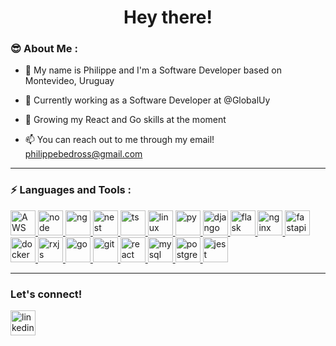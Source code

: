 <div id="header" align="center">
<link rel="stylesheet" type='text/css' href="https://cdn.jsdelivr.net/gh/devicons/devicon@latest/devicon.min.css" />

<h1>Hey there!</h1>
</div>

### 😎 About Me :

- 👋 My name is Philippe and I'm a Software Developer based on Montevideo, Uruguay

- 🔭 Currently working as a Software Developer at @GlobalUy

- 🌱 Growing my React and Go skills at the moment

- 📫 You can reach out to me through my email! philippebedross@gmail.com

---

### ⚡ Languages and Tools :

<div style>
    <a href="https://aws.amazon.com">
    <img src="https://cdn.jsdelivr.net/gh/devicons/devicon@latest/icons/amazonwebservices/amazonwebservices-original-wordmark.svg" title="AWS" alt="AWS" width="40" height="40"/>
    </a>
    <a href="https://nodejs.org/en">
    <img src="https://cdn.jsdelivr.net/gh/devicons/devicon@latest/icons/nodejs/nodejs-original-wordmark.svg" title="node" alt="node" width="40" height="40"/>
    </a>
    <a href="https://angular.dev/">
    <img src="https://cdn.jsdelivr.net/gh/devicons/devicon@latest/icons/angular/angular-original.svg" title="ng" alt="ng" width="40" height="40"/>
    </a>
    <a href="https://nestjs.com/">
    <img src="https://cdn.jsdelivr.net/gh/devicons/devicon@latest/icons/nestjs/nestjs-original.svg" title="nest" alt="nest" width="40" height="40"/>
    </a>
    <a href="https://www.typescriptlang.org/">
    <img src="https://cdn.jsdelivr.net/gh/devicons/devicon@latest/icons/typescript/typescript-original.svg"title="ts" alt="ts" width="40" height="40"/>
    </a>
    <a href="https://linux.org/en">
    <img src="https://cdn.jsdelivr.net/gh/devicons/devicon@latest/icons/linux/linux-original.svg" title="linux" alt="linux" width="40" height="40"/>
    </a>
     <a href="https://www.python.org/">
    <img src="https://cdn.jsdelivr.net/gh/devicons/devicon@latest/icons/python/python-original.svg" title="py" alt="py" width="40" height="40"/>
    </a>
    <a href="https://www.djangoproject.com/">
    <img  src="https://cdn.jsdelivr.net/gh/devicons/devicon@latest/icons/django/django-plain.svg" title="django" alt="django" width="40" height="40"/>
    </a>
    <a href="https://flask.palletsprojects.com/en/3.0.x/">
    <img  src="https://cdn.jsdelivr.net/gh/devicons/devicon@latest/icons/flask/flask-original.svg" title="flask" alt="flask" width="40" height="40"/>
    </a>
    <a href="https://nginx.org/en/">
    <img  src="https://cdn.jsdelivr.net/gh/devicons/devicon@latest/icons/nginx/nginx-original.svg" title="nginx" alt="nginx" width="40" height="40"/>
    </a>
    <a href="https://fastapi.tiangolo.com/">
    <img  src="https://cdn.jsdelivr.net/gh/devicons/devicon@latest/icons/fastapi/fastapi-original.svg" title="fastapi" alt="fastapi" width="40" height="40"/>
    </a>
    <a href="https://www.docker.com/">
    <img  src="https://cdn.jsdelivr.net/gh/devicons/devicon@latest/icons/docker/docker-original.svg" title="docker" alt="docker" width="40" height="40"/>
    </a>
    <a href="https://rxjs.dev/">
    <img  src="https://cdn.jsdelivr.net/gh/devicons/devicon@latest/icons/rxjs/rxjs-original.svg" title="rxjs" alt="rxjs" width="40" height="40"/>
    </a>
    <a href="https://go.dev/">
    <img  src="https://cdn.jsdelivr.net/gh/devicons/devicon@latest/icons/go/go-original.svg" title="go" alt="go" width="40" height="40"/>
    </a>
    <a href="https://git-scm.com/">
    <img  src="https://cdn.jsdelivr.net/gh/devicons/devicon@latest/icons/git/git-original.svg" title="git" alt="git" width="40" height="40"/>
    </a>
    <a href="https://react.dev/">
    <img  src="https://cdn.jsdelivr.net/gh/devicons/devicon@latest/icons/react/react-original.svg" title="react" alt="react" width="40" height="40"/>
    </a>
    <a href="https://www.mysql.com/">
    <img  src="https://cdn.jsdelivr.net/gh/devicons/devicon@latest/icons/mysql/mysql-original.svg" title="mysql" alt="mysql" width="40" height="40"/>
    </a>
    <a href="https://www.postgresql.org/">
    <img  src="https://cdn.jsdelivr.net/gh/devicons/devicon@latest/icons/postgresql/postgresql-original.svg" title="postgresql" alt="postgresql" width="40" height="40"/>
    </a>
    <a href="https://jestjs.io/">
    <img  src="https://cdn.jsdelivr.net/gh/devicons/devicon@latest/icons/jest/jest-plain.svg" title="jest" alt="jest" width="40" height="40"/>
    </a>
</div>

---

### Let's connect!

<div>
    <a href="https://www.linkedin.com/in/philippe-bedrossian/">
    <img  src="https://cdn.jsdelivr.net/gh/devicons/devicon@latest/icons/linkedin/linkedin-plain.svg" title="linkedin" alt="linkedin" width="40" height="40"/>
    </a>
</div>
